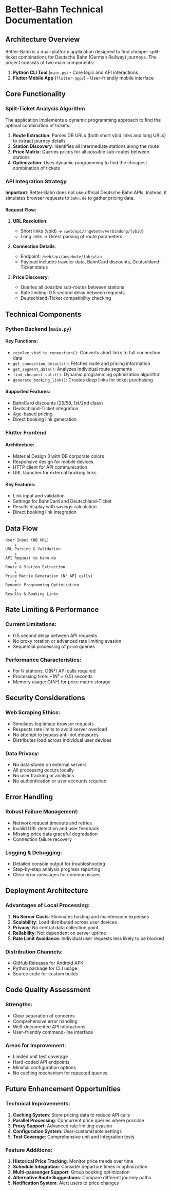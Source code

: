 # Better-Bahn Technical Documentation

## Architecture Overview

Better-Bahn is a dual-platform application designed to find cheaper split-ticket combinations for Deutsche Bahn (German Railway) journeys. The project consists of two main components:

1. **Python CLI Tool** (`main.py`) - Core logic and API interactions
2. **Flutter Mobile App** (`flutter-app/`) - User-friendly mobile interface

## Core Functionality

### Split-Ticket Analysis Algorithm

The application implements a dynamic programming approach to find the optimal combination of tickets:

1. **Route Extraction**: Parses DB URLs (both short vbid links and long URLs) to extract journey details
2. **Station Discovery**: Identifies all intermediate stations along the route
3. **Price Matrix**: Queries prices for all possible sub-routes between stations
4. **Optimization**: Uses dynamic programming to find the cheapest combination of tickets

### API Integration Strategy

**Important**: Better-Bahn does not use official Deutsche Bahn APIs. Instead, it simulates browser requests to `bahn.de` to gather pricing data.

#### Request Flow:
1. **URL Resolution**: 
   - Short links (vbid) → `/web/api/angebote/verbindung/{vbid}`
   - Long links → Direct parsing of route parameters

2. **Connection Details**: 
   - Endpoint: `/web/api/angebote/fahrplan`
   - Payload includes traveler data, BahnCard discounts, Deutschland-Ticket status

3. **Price Discovery**:
   - Queries all possible sub-routes between stations
   - Rate limiting: 0.5 second delay between requests
   - Deutschland-Ticket compatibility checking

## Technical Components

### Python Backend (`main.py`)

#### Key Functions:

- `resolve_vbid_to_connection()`: Converts short links to full connection data
- `get_connection_details()`: Fetches route and pricing information
- `get_segment_data()`: Analyzes individual route segments
- `find_cheapest_split()`: Dynamic programming optimization algorithm
- `generate_booking_link()`: Creates deep links for ticket purchasing

#### Supported Features:
- BahnCard discounts (25/50, 1st/2nd class)
- Deutschland-Ticket integration
- Age-based pricing
- Direct booking link generation

### Flutter Frontend

#### Architecture:
- Material Design 3 with DB corporate colors
- Responsive design for mobile devices
- HTTP client for API communication
- URL launcher for external booking links

#### Key Features:
- Link input and validation
- Settings for BahnCard and Deutschland-Ticket
- Results display with savings calculation
- Direct booking link integration

## Data Flow

```
User Input (DB URL) 
    ↓
URL Parsing & Validation
    ↓
API Request to bahn.de
    ↓
Route & Station Extraction
    ↓
Price Matrix Generation (N² API calls)
    ↓
Dynamic Programming Optimization
    ↓
Results & Booking Links
```

## Rate Limiting & Performance

### Current Limitations:
- 0.5 second delay between API requests
- No proxy rotation or advanced rate limiting evasion
- Sequential processing of price queries

### Performance Characteristics:
- For N stations: O(N²) API calls required
- Processing time: ~(N² × 0.5) seconds
- Memory usage: O(N²) for price matrix storage

## Security Considerations

### Web Scraping Ethics:
- Simulates legitimate browser requests
- Respects rate limits to avoid server overload
- No attempt to bypass anti-bot measures
- Distributes load across individual user devices

### Data Privacy:
- No data stored on external servers
- All processing occurs locally
- No user tracking or analytics
- No authentication or user accounts required

## Error Handling

### Robust Failure Management:
- Network request timeouts and retries
- Invalid URL detection and user feedback
- Missing price data graceful degradation
- Connection failure recovery

### Logging & Debugging:
- Detailed console output for troubleshooting
- Step-by-step analysis progress reporting
- Clear error messages for common issues

## Deployment Architecture

### Advantages of Local Processing:
1. **No Server Costs**: Eliminates hosting and maintenance expenses
2. **Scalability**: Load distributed across user devices
3. **Privacy**: No central data collection point
4. **Reliability**: Not dependent on server uptime
5. **Rate Limit Avoidance**: Individual user requests less likely to be blocked

### Distribution Channels:
- GitHub Releases for Android APK
- Python package for CLI usage
- Source code for custom builds

## Code Quality Assessment

### Strengths:
- Clear separation of concerns
- Comprehensive error handling
- Well-documented API interactions
- User-friendly command-line interface

### Areas for Improvement:
- Limited unit test coverage
- Hard-coded API endpoints
- Minimal configuration options
- No caching mechanism for repeated queries

## Future Enhancement Opportunities

### Technical Improvements:
1. **Caching System**: Store pricing data to reduce API calls
2. **Parallel Processing**: Concurrent price queries where possible
3. **Proxy Support**: Advanced rate limiting evasion
4. **Configuration System**: User-customizable settings
5. **Test Coverage**: Comprehensive unit and integration tests

### Feature Additions:
1. **Historical Price Tracking**: Monitor price trends over time
2. **Schedule Integration**: Consider departure times in optimization
3. **Multi-passenger Support**: Group booking optimization
4. **Alternative Route Suggestions**: Compare different journey paths
5. **Notification System**: Alert users to price changes